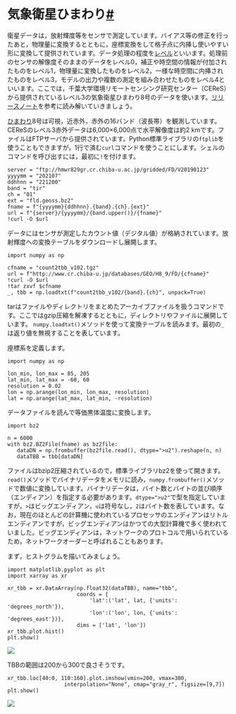 # 気象衛星ひまわり[#](https://www.dpac.dpri.kyoto-u.ac.jp/enomoto/pymetds/Himawari.html#id1 "Permalink to this heading")

衛星データは，放射輝度等をセンサで測定しています。バイアス等の修正を行ったあと，物理量に変換するとともに，座標変換をして格子点に内挿し使いやすい形に変換して提供されています。データ処理の程度を[レベル](https://earthdata.nasa.gov/collaborate/open-data-services-and-software/data-information-policy/data-levels)といいます。処理前のセンサの解像度そのままのデータをレベル0，補正や時空間の情報が付加されたものをレベル1，物理量に変換したものをレベル2，一様な時空間に内挿されたものをレベル3，モデルの出力や複数の測定を組み合わせたものをレベル4といいます。ここでは，千葉大学環境リモートセンシング研究センター（CEReS）から提供されているレベル3の気象衛星ひまわり8号のデータを使います。[リリースノート](http://www.cr.chiba-u.jp/databases/GEO/H8_9/FD/index_jp_V20190123.html)を参考に読み解いていきましょう。

[ひまわり](https://www.data.jma.go.jp/sat_info/himawari/role.html)8号は可視，近赤外，赤外の16バンド（波長帯）を観測しています。CEReSのレベル3赤外データは6,000×6,000点で水平解像度は約2 kmです。ファイルはFTPサーバから提供されています。Python標準ライブラリの`ftplib`を使うこともできますが，1行で済む`curl`コマンドを使うことにします。シェルのコマンドを呼び出すには，最初に`!`を付けます。
```
server = "ftp://hmwr829gr.cr.chiba-u.ac.jp/gridded/FD/V20190123"
yyyymm = "202107"
ddhhnn = "221200"
band = "tir"
ch = "01"
ext = "fld.geoss.bz2"
fname = f"{yyyymm}{ddhhnn}.{band}.{ch}.{ext}"
url = f"{server}/{yyyymm}/{band.upper()}/{fname}"
!curl -O $url
```

データにはセンサが測定したカウント値（デジタル値）が格納されています。放射輝度への変換テーブルをダウンロードし展開します。
```
import numpy as np

cfname = "count2tbb_v102.tgz"
url = f"http://www.cr.chiba-u.jp/databases/GEO/H8_9/FD/{cfname}"
!curl -O $url
!tar zxvf $cfname
_, tbb = np.loadtxt(f"count2tbb_v102/{band}.{ch}", unpack=True)
```

tarはファイルやディレクトリをまとめたアーカイブファイルを扱うコマンドです。ここではgzip圧縮を解凍するとともに，ディレクトリやファイルに展開しています。 `numpy.loadtxt()`メソッドを使って変換テーブルを読みます。最初の`_`は返り値を無視することを表しています。

座標系を定義します。
```
import numpy as np
 
lon_min, lon_max = 85, 205
lat_min, lat_max = -60, 60
resolution = 0.02
lon = np.arange(lon_min, lon_max, resolution)
lat = np.arange(lat_max, lat_min, -resolution)
```

データファイルを読んで等価黒体温度に変換します。
```
import bz2
 
n = 6000
with bz2.BZ2File(fname) as bz2file:
   dataDN = np.frombuffer(bz2file.read(), dtype=">u2").reshape(n, n)
   dataTBB = tbb[dataDN]
```

ファイルはbzip2圧縮されているので，標準ライブラリbz2を使って開きます。`read()`メソッドでバイナリデータをメモリに読み，`numpy.frombuffer()`メソッドで数値に変換しています。バイナリデータは，バイト数とバイトの並び順序（エンディアン）を指定する必要があります。`dtype=">u2"`で型を指定していますが，`>`はビッグエンディアン，`u`は符号なし，`2`はバイト数を表しています。なお，現在のほとんどの計算機に使われているプロセッサのエンディアンはリトルエンディアンですが，ビッグエンディアンはかつての大型計算機で多く使われていました。ビッグエンディアンは，ネットワークのプロトコルで用いられているため，ネットワークオーダーと呼ばれることもあります。

まず，ヒストグラムを描いてみましょう。
```
import matplotlib.pyplot as plt
import xarray as xr

xr_tbb = xr.DataArray(np.float32(dataTBB), name="tbb",
                      coords = {
                          'lat':('lat', lat, {'units': 'degrees_north'}),
                          'lon':('lon', lon, {'units': 'degrees_east'})},
                      dims = ['lat', 'lon'])
xr_tbb.plot.hist()
plt.show()
```

![](histo.png)

TBBの範囲は200から300で良さそうです。
```
xr_tbb.loc[40:0, 110:160].plot.imshow(vmin=200, vmax=300,
                  interpolation="None", cmap="gray_r", figsize=[9,7])
plt.show()

```

![](image.png)
